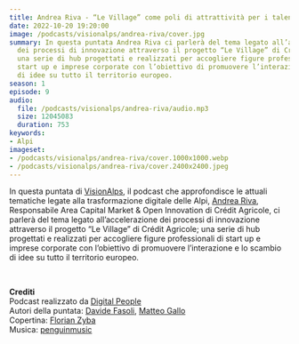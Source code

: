 ```yaml
---
title: Andrea Riva - “Le Village” come poli di attrattività per i talenti @Sondrio
date: 2022-10-20 19:20:00
image: /podcasts/visionalps/andrea-riva/cover.jpg
summary: In questa puntata Andrea Riva ci parlerà del tema legato all’accelerazione
  dei processi di innovazione attraverso il progetto “Le Village” di Crédit Agricole;
  una serie di hub progettati e realizzati per accogliere figure professionali di
  start up e imprese corporate con l’obiettivo di promuovere l’interazione e lo scambio
  di idee su tutto il territorio europeo.
season: 1
episode: 9
audio:
  file: /podcasts/visionalps/andrea-riva/audio.mp3
  size: 12045083
  duration: 753
keywords:
- Alpi
imageset:
- /podcasts/visionalps/andrea-riva/cover.1000x1000.webp
- /podcasts/visionalps/andrea-riva/cover.2400x2400.jpeg
---
```


In questa puntata di [VisionAlps](https://www.visionalps.com/), il podcast che approfondisce le attuali tematiche legate alla trasformazione digitale delle Alpi, [Andrea Riva](https://www.linkedin.com/in/andrea-riva-9212365/), Responsabile Area Capital Market & Open Innovation di Crédit Agricole, ci parlerà del tema legato all’accelerazione dei processi di innovazione attraverso il progetto “Le Village” di Crédit Agricole; una serie di hub progettati e realizzati per accogliere figure professionali di start up e imprese corporate con l’obiettivo di promuovere l’interazione e lo scambio di idee su tutto il territorio europeo.

<br>

**Crediti**<br>
Podcast realizzato da [Digital People](https://w3id.org/digitalpeople)<br>
Autori della puntata: [Davide Fasoli](https://www.linkedin.com/in/davide-fasoli-2b3246179/), [Matteo Gallo](https://www.linkedin.com/in/matteo-gallo-4a5ab31a8/)<br>
Copertina: [Florian Zyba](https://www.linkedin.com/in/florian-zyba/)<br>
Musica: [penguinmusic](https://pixabay.com/users/penguinmusic-24940186/)